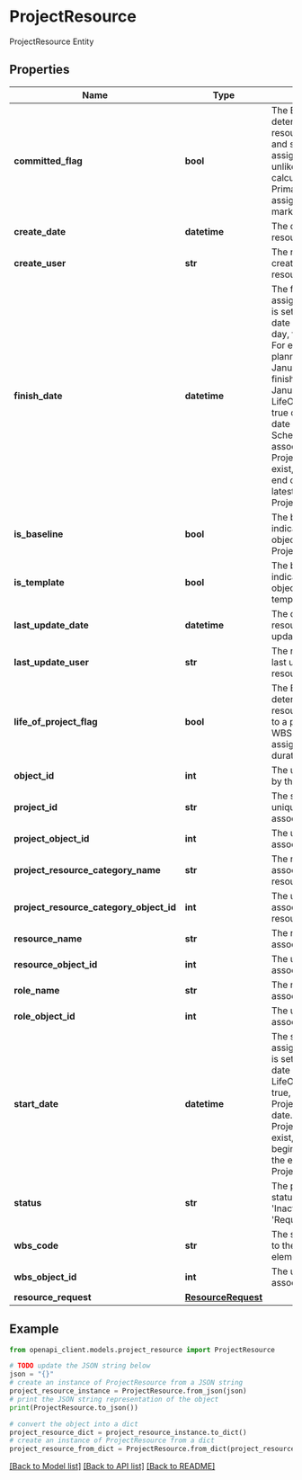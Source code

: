 # ProjectResource

ProjectResource Entity

## Properties

Name | Type | Description | Notes
------------ | ------------- | ------------- | -------------
**committed_flag** | **bool** | The Boolean value that determines whether a resource is committed, and so, the resource assignment is stable and unlikely to change. When calculating availability, Primavera considers only assignments that are marked as committed. | [optional] 
**create_date** | **datetime** | The date this project resource was created. | [optional] 
**create_user** | **str** | The name of the user that created this project resource. | [optional] 
**finish_date** | **datetime** | The finish date of the assignment. By default, it is set to the Planned Start date of the project + 1 day, finishing at 5:00pm. For example, if the planned start date is January 1, 8:00am, the finish date is set to January 2, 5:00pm. If LifeOfProjectFlag is set to true during creation, this date is set to the Project Scheduled Finish date. If associated ProjectResourceQuantities exist, this field is set to the end of the week of the latest ProjectResourceQuantity. | [optional] 
**is_baseline** | **bool** | The boolean value indicating if this business object is related to a Project or Baseline | [optional] 
**is_template** | **bool** | The boolean value indicating if this business object is related to a template Project. | [optional] 
**last_update_date** | **datetime** | The date this project resource was last updated. | [optional] 
**last_update_user** | **str** | The name of the user that last updated this project resource. | [optional] 
**life_of_project_flag** | **bool** | The Boolean value that determines whether a resource that is assigned to a project at Project or WBS level, has that assignment for the duration of the project. | [optional] 
**object_id** | **int** | The unique ID generated by the system. | [optional] 
**project_id** | **str** | The short code that uniquely identifies the associated project. | [optional] 
**project_object_id** | **int** | The unique ID of the associated project. | 
**project_resource_category_name** | **str** | The name of the associated project resource category. | [optional] 
**project_resource_category_object_id** | **int** | The unique ID of the associated project resource category. | [optional] 
**resource_name** | **str** | The name of the associated resource. | [optional] 
**resource_object_id** | **int** | The unique ID of the associated resource. | 
**role_name** | **str** | The name of the associated role. | [optional] 
**role_object_id** | **int** | The unique ID of the associated role. | 
**start_date** | **datetime** | The start date of the assignment. By default, it is set to the Planned Start date of the project. If LifeOfProjectFlag is set to true, this date is set to the Project Planned Start date. If associated ProjectResourceQuantities exist, this field is set to the beginning of the week of the earliest ProjectResourceQuantity. | [optional] 
**status** | **str** | The project or WBS status: &#39;Planned&#39;, &#39;Active&#39;, &#39;Inactive&#39;, &#39;What-If&#39;, or &#39;Requested&#39;. | [optional] 
**wbs_code** | **str** | The short code assigned to the associated WBS element for identification. | [optional] 
**wbs_object_id** | **int** | The unique ID of the associated WBS. | 
**resource_request** | [**ResourceRequest**](ResourceRequest.md) |  | [optional] 

## Example

```python
from openapi_client.models.project_resource import ProjectResource

# TODO update the JSON string below
json = "{}"
# create an instance of ProjectResource from a JSON string
project_resource_instance = ProjectResource.from_json(json)
# print the JSON string representation of the object
print(ProjectResource.to_json())

# convert the object into a dict
project_resource_dict = project_resource_instance.to_dict()
# create an instance of ProjectResource from a dict
project_resource_from_dict = ProjectResource.from_dict(project_resource_dict)
```
[[Back to Model list]](../README.md#documentation-for-models) [[Back to API list]](../README.md#documentation-for-api-endpoints) [[Back to README]](../README.md)


